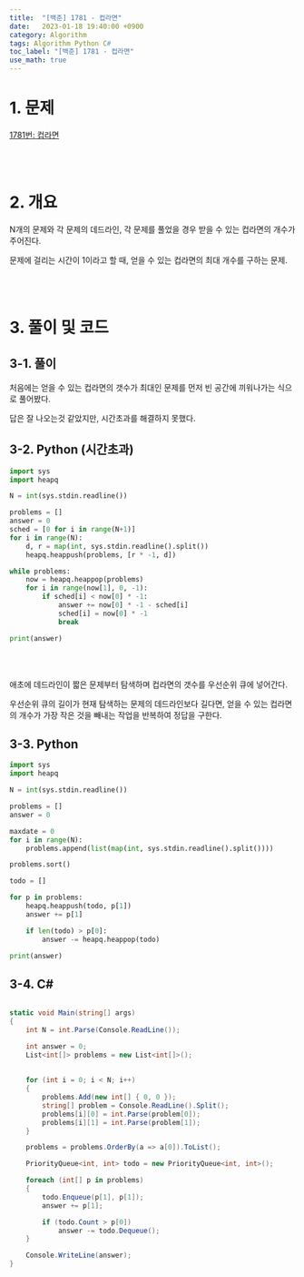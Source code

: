 ```yaml
---
title:  "[백준] 1781 - 컵라면"
date:   2023-01-18 19:40:00 +0900
category: Algorithm
tags: Algorithm Python C#
toc_label: "[백준] 1781 - 컵라면"
use_math: true
---
```


# 1. 문제
[1781번: 컵라면](https://www.acmicpc.net/problem/1781)

<br/>
<br/>

# 2. 개요
N개의 문제와 각 문제의 데드라인, 각 문제를 풀었을 경우 받을 수 있는 컵라면의 개수가 주어진다.

문제에 걸리는 시간이 1이라고 할 때, 얻을 수 있는 컵라면의 최대 개수를 구하는 문제.

<br/>
<br/>

# 3. 풀이 및 코드
## 3-1. 풀이
처음에는 얻을 수 있는 컵라면의 갯수가 최대인 문제를 먼저 빈 공간에 끼워나가는 식으로 풀어봤다.

답은 잘 나오는것 같았지만, 시간초과를 해결하지 못했다.

## 3-2. Python (시간초과)
```python
import sys
import heapq

N = int(sys.stdin.readline())

problems = []
answer = 0
sched = [0 for i in range(N+1)]
for i in range(N):
    d, r = map(int, sys.stdin.readline().split())
    heapq.heappush(problems, [r * -1, d])

while problems:
    now = heapq.heappop(problems)
    for i in range(now[1], 0, -1):
        if sched[i] < now[0] * -1:
            answer += now[0] * -1 - sched[i]
            sched[i] = now[0] * -1
            break

print(answer)
```

<br/>
<br/>

애초에 데드라인이 짧은 문제부터 탐색하며 컵라면의 갯수를 우선순위 큐에 넣어간다.

우선순위 큐의 길이가 현재 탐색하는 문제의 데드라인보다 길다면, 얻을 수 있는 컵라면의 개수가 가장 작은 것을 빼내는 작업을 반복하여 정답을 구한다.

## 3-3. Python

```python
import sys
import heapq

N = int(sys.stdin.readline())

problems = []
answer = 0

maxdate = 0
for i in range(N):
    problems.append(list(map(int, sys.stdin.readline().split())))

problems.sort()

todo = []

for p in problems:
    heapq.heappush(todo, p[1])
    answer += p[1]

    if len(todo) > p[0]:
        answer -= heapq.heappop(todo)

print(answer)
```

## 3-4. C#

```csharp

static void Main(string[] args)
{
    int N = int.Parse(Console.ReadLine());

    int answer = 0;
    List<int[]> problems = new List<int[]>();
    
    
    for (int i = 0; i < N; i++)
    {
        problems.Add(new int[] { 0, 0 });
        string[] problem = Console.ReadLine().Split();
        problems[i][0] = int.Parse(problem[0]);
        problems[i][1] = int.Parse(problem[1]);
    }

    problems = problems.OrderBy(a => a[0]).ToList();

    PriorityQueue<int, int> todo = new PriorityQueue<int, int>();

    foreach (int[] p in problems)
    {
        todo.Enqueue(p[1], p[1]);
        answer += p[1];

        if (todo.Count > p[0])
            answer -= todo.Dequeue();
    }

    Console.WriteLine(answer);
}
```